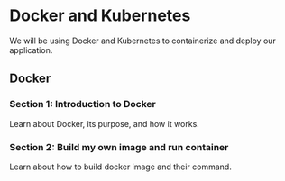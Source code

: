 # Docker and Kubernetes
We will be using Docker and Kubernetes to containerize and deploy our application.

## Docker
### Section 1: Introduction to Docker
Learn about Docker, its purpose, and how it works.

### Section 2: Build my own image and run container
Learn about how to build docker image and their command.